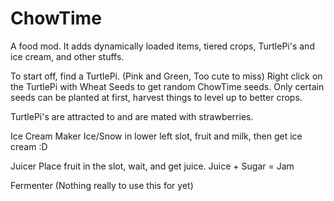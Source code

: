 ChowTime
========

A food mod. It adds dynamically loaded items, tiered crops, TurtlePi's and ice cream, and other stuffs.
 
To start off, find a TurtlePi. (Pink and Green, Too cute to miss)
Right click on the TurtlePi with Wheat Seeds to get random ChowTime seeds.
Only certain seeds can be planted at first, harvest things to level up to better crops.

TurtlePi's are attracted to and are mated with strawberries.

Ice Cream Maker
Ice/Snow in lower left slot, fruit and milk, then get ice cream :D

Juicer
Place fruit in the slot, wait, and get juice. Juice + Sugar = Jam

Fermenter
(Nothing really to use this for yet)
